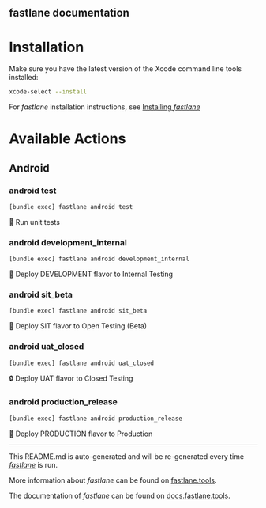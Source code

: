 fastlane documentation
----

# Installation

Make sure you have the latest version of the Xcode command line tools installed:

```sh
xcode-select --install
```

For _fastlane_ installation instructions, see [Installing _fastlane_](https://docs.fastlane.tools/#installing-fastlane)

# Available Actions

## Android

### android test

```sh
[bundle exec] fastlane android test
```

🧪 Run unit tests

### android development_internal

```sh
[bundle exec] fastlane android development_internal
```

🚀 Deploy DEVELOPMENT flavor to Internal Testing

### android sit_beta

```sh
[bundle exec] fastlane android sit_beta
```

🧪 Deploy SIT flavor to Open Testing (Beta)

### android uat_closed

```sh
[bundle exec] fastlane android uat_closed
```

🔒 Deploy UAT flavor to Closed Testing

### android production_release

```sh
[bundle exec] fastlane android production_release
```

🏁 Deploy PRODUCTION flavor to Production

----

This README.md is auto-generated and will be re-generated every time [_fastlane_](https://fastlane.tools) is run.

More information about _fastlane_ can be found on [fastlane.tools](https://fastlane.tools).

The documentation of _fastlane_ can be found on [docs.fastlane.tools](https://docs.fastlane.tools).
